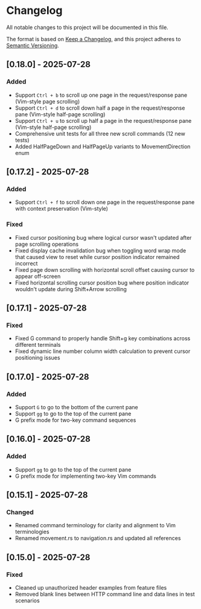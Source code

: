 # Changelog

All notable changes to this project will be documented in this file.

The format is based on [Keep a Changelog](https://keepachangelog.com/en/1.0.0/),
and this project adheres to [Semantic Versioning](https://semver.org/spec/v2.0.0.html).

## [0.18.0] - 2025-07-28

### Added
- Support `Ctrl + b` to scroll up one page in the request/response pane (Vim-style page scrolling)
- Support `Ctrl + d` to scroll down half a page in the request/response pane (Vim-style half-page scrolling)
- Support `Ctrl + u` to scroll up half a page in the request/response pane (Vim-style half-page scrolling)
- Comprehensive unit tests for all three new scroll commands (12 new tests)
- Added HalfPageDown and HalfPageUp variants to MovementDirection enum

## [0.17.2] - 2025-07-28

### Added
- Support `Ctrl + f` to scroll down one page in the request/response pane with context preservation (Vim-style)

### Fixed
- Fixed cursor positioning bug where logical cursor wasn't updated after page scrolling operations
- Fixed display cache invalidation bug when toggling word wrap mode that caused view to reset while cursor position indicator remained incorrect
- Fixed page down scrolling with horizontal scroll offset causing cursor to appear off-screen
- Fixed horizontal scrolling cursor position bug where position indicator wouldn't update during Shift+Arrow scrolling

## [0.17.1] - 2025-07-28

### Fixed
- Fixed G command to properly handle Shift+g key combinations across different terminals
- Fixed dynamic line number column width calculation to prevent cursor positioning issues

## [0.17.0] - 2025-07-28

### Added
- Support `G` to go to the bottom of the current pane
- Support `gg` to go to the top of the current pane
- G prefix mode for two-key command sequences

## [0.16.0] - 2025-07-28

### Added
- Support `gg` to go to the top of the current pane
- G prefix mode for implementing two-key Vim commands

## [0.15.1] - 2025-07-28

### Changed
- Renamed command terminology for clarity and alignment to Vim terminologies
- Renamed movement.rs to navigation.rs and updated all references

## [0.15.0] - 2025-07-28

### Fixed
- Cleaned up unauthorized header examples from feature files
- Removed blank lines between HTTP command line and data lines in test scenarios